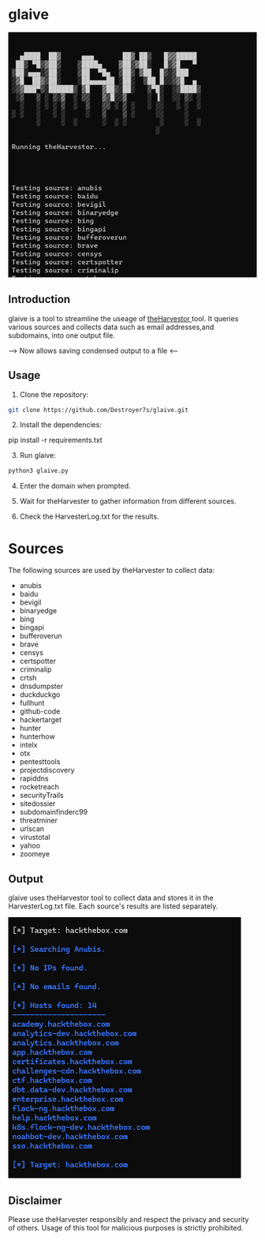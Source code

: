 # glaive



![Image Description](assets/main.png)



## Introduction

glaive is a tool to streamline the useage of [theHarvestor ]( https://github.com/laramies/theHarvester) tool. It queries various sources and collects data such as email addresses,and subdomains, into one output file.

-->  Now allows saving condensed output to a file  <--


## Usage

1. Clone the repository:

```bash
git clone https://github.com/Destroyer7s/glaive.git
```



2. Install the dependencies:

pip install -r requirements.txt



3. Run glaive:

```bash
python3 glaive.py
```

4. Enter the domain when prompted.

5. Wait for theHarvester to gather information from different sources.

6. Check the HarvesterLog.txt for the results.


# Sources

The following sources are used by theHarvester to collect data:

- anubis
- baidu
- bevigil
- binaryedge
- bing
- bingapi
- bufferoverun
- brave
- censys
- certspotter
- criminalip
- crtsh
- dnsdumpster
- duckduckgo
- fullhunt
- github-code
- hackertarget
- hunter
- hunterhow
- intelx
- otx
- pentesttools
- projectdiscovery
- rapiddns
- rocketreach
- securityTrails
- sitedossier
- subdomainfinderc99
- threatminer
- urlscan
- virustotal
- yahoo
- zoomeye

## Output

glaive uses theHarvestor tool to collect data and stores it in the HarvesterLog.txt file. Each source's results are listed separately.

![Image Description](assets/htb.PNG)


## Disclaimer

Please use theHarvester responsibly and respect the privacy and security of others. Usage of this tool for malicious purposes is strictly prohibited.
